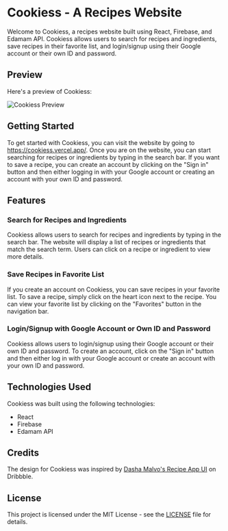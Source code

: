# Cookiess - A Recipes Website

Welcome to Cookiess, a recipes website built using React, Firebase, and Edamam API. Cookiess allows users to search for recipes and ingredients, save recipes in their favorite list, and login/signup using their Google account or their own ID and password.

## Preview

Here's a preview of Cookiess:

![Cookiess Preview](<img src="https://res.cloudinary.com/dnpe4pftl/image/upload/v1680346383/AppScreenshot_ndmqth.png" />)

## Getting Started

To get started with Cookiess, you can visit the website by going to https://cookiess.vercel.app/. Once you are on the website, you can start searching for recipes or ingredients by typing in the search bar. If you want to save a recipe, you can create an account by clicking on the "Sign in" button and then either logging in with your Google account or creating an account with your own ID and password.

## Features

### Search for Recipes and Ingredients

Cookiess allows users to search for recipes and ingredients by typing in the search bar. The website will display a list of recipes or ingredients that match the search term. Users can click on a recipe or ingredient to view more details.

### Save Recipes in Favorite List

If you create an account on Cookiess, you can save recipes in your favorite list. To save a recipe, simply click on the heart icon next to the recipe. You can view your favorite list by clicking on the "Favorites" button in the navigation bar.

### Login/Signup with Google Account or Own ID and Password

Cookiess allows users to login/signup using their Google account or their own ID and password. To create an account, click on the "Sign in" button and then either log in with your Google account or create an account with your own ID and password.

## Technologies Used

Cookiess was built using the following technologies:

- React
- Firebase
- Edamam API

## Credits

The design for Cookiess was inspired by [Dasha Malvo's Recipe App UI](https://dribbble.com/shots/10703049-Recipe-App-UI/attachments/2386782?mode=media) on Dribbble.

## License

This project is licensed under the MIT License - see the [LICENSE](LICENSE) file for details.
